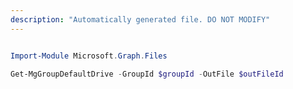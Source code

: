 ```yaml
---
description: "Automatically generated file. DO NOT MODIFY"
---
```


```powershell

Import-Module Microsoft.Graph.Files

Get-MgGroupDefaultDrive -GroupId $groupId -OutFile $outFileId

```